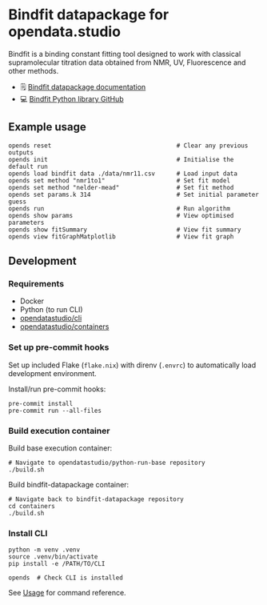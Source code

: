 # Bindfit datapackage for opendata.studio

Bindfit is a binding constant fitting tool designed to work with classical supramolecular titration data obtained from NMR, UV, Fluorescence and other methods.

* 🗒️ [Bindfit datapackage documentation](https://docs.opendata.fstudio/v/bindfit-datapackage/)
* 💻 [Bindfit Python library GitHub](https://github.com/opendatastudio/bindfit)

## Example usage
```
opends reset                                   # Clear any previous outputs
opends init                                    # Initialise the default run
opends load bindfit data ./data/nmr11.csv      # Load input data
opends set method "nmr1to1"                    # Set fit model
opends set method "nelder-mead"                # Set fit method
opends set params.k 314                        # Set initial parameter guess
opends run                                     # Run algorithm
opends show params                             # View optimised parameters
opends show fitSummary                         # View fit summary
opends view fitGraphMatplotlib                 # View fit graph
```

## Development

### Requirements

* Docker
* Python (to run CLI)
* [opendatastudio/cli](https://github.com/opendatastudio/cli)
* [opendatastudio/containers](https://github.com/opendatastudio/containers)

### Set up pre-commit hooks

Set up included Flake (`flake.nix`) with direnv (`.envrc`) to automatically load development environment.

Install/run pre-commit hooks:
```
pre-commit install
pre-commit run --all-files
```

### Build execution container

Build base execution container:
```
# Navigate to opendatastudio/python-run-base repository
./build.sh
```

Build bindfit-datapackage container:
```
# Navigate back to bindfit-datapackage repository
cd containers
./build.sh
```

### Install CLI

```
python -m venv .venv
source .venv/bin/activate
pip install -e /PATH/TO/CLI

opends  # Check CLI is installed
```

See [Usage](#usage) for command reference.

